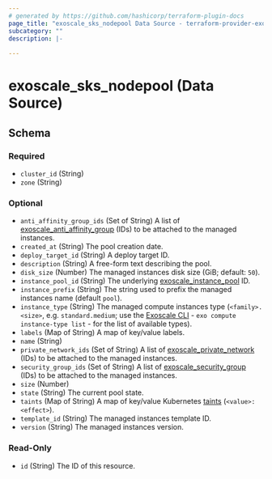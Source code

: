 ```yaml
---
# generated by https://github.com/hashicorp/terraform-plugin-docs
page_title: "exoscale_sks_nodepool Data Source - terraform-provider-exoscale"
subcategory: ""
description: |-
  
---
```


# exoscale_sks_nodepool (Data Source)





<!-- schema generated by tfplugindocs -->
## Schema

### Required

- `cluster_id` (String)
- `zone` (String)

### Optional

- `anti_affinity_group_ids` (Set of String) A list of [exoscale_anti_affinity_group](./anti_affinity_group.md) (IDs) to be attached to the managed instances.
- `created_at` (String) The pool creation date.
- `deploy_target_id` (String) A deploy target ID.
- `description` (String) A free-form text describing the pool.
- `disk_size` (Number) The managed instances disk size (GiB; default: `50`).
- `instance_pool_id` (String) The underlying [exoscale_instance_pool](./instance_pool.md) ID.
- `instance_prefix` (String) The string used to prefix the managed instances name (default `pool`).
- `instance_type` (String) The managed compute instances type (`<family>.<size>`, e.g. `standard.medium`; use the [Exoscale CLI](https://github.com/exoscale/cli/) - `exo compute instance-type list` - for the list of available types).
- `labels` (Map of String) A map of key/value labels.
- `name` (String)
- `private_network_ids` (Set of String) A list of [exoscale_private_network](./private_network.md) (IDs) to be attached to the managed instances.
- `security_group_ids` (Set of String) A list of [exoscale_security_group](./security_group.md) (IDs) to be attached to the managed instances.
- `size` (Number)
- `state` (String) The current pool state.
- `taints` (Map of String) A map of key/value Kubernetes [taints](https://kubernetes.io/docs/concepts/scheduling-eviction/taint-and-toleration/) (`<value>:<effect>`).
- `template_id` (String) The managed instances template ID.
- `version` (String) The managed instances version.

### Read-Only

- `id` (String) The ID of this resource.


